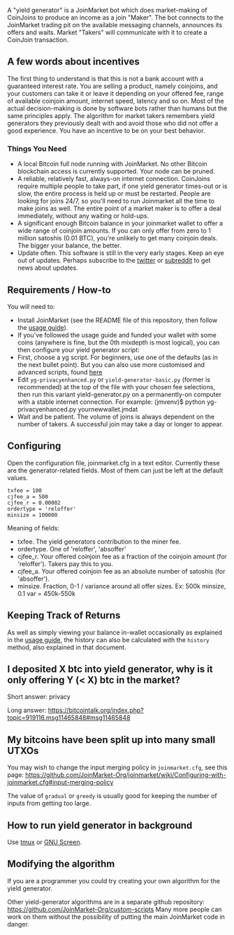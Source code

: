 A "yield generator" is a JoinMarket bot which does market-making of CoinJoins to produce an income as a join "Maker". The bot connects to the JoinMarket trading pit on the available messaging channels, announces its offers and waits. Market "Takers" will communicate with it to create a CoinJoin transaction.

## A few words about incentives
The first thing to understand is that this is not a bank account with a guaranteed interest rate. You are selling a product, namely coinjoins, and your customers can take it or leave it depending on your offered fee, range of available coinjoin amount, internet speed, latency and so on. Most of the actual decision-making is done by software bots rather than humans but the same principles apply. The algorithm for market takers remembers yield generators they previously dealt with and avoid those who did not offer a good experience. You have an incentive to be on your best behavior.

### Things You Need
+ A local Bitcoin full node running with JoinMarket. No other Bitcoin blockchain access is currently supported. Your node can be pruned.
+ A reliable, relatively fast, always-on internet connection. CoinJoins require multiple people to take part, if one yield generator times-out or is slow, the entire process is held up or must be restarted. People are looking for joins 24/7, so you'll need to run Joinmarket all the time to make joins as well. The entire point of a market maker is to offer a deal immediately, without any waiting or hold-ups.
+ A significant enough Bitcoin balance in your joinmarket wallet to offer a wide range of coinjoin amounts. If you can only offer from zero to 1 million satoshis (0.01 BTC), you're unlikely to get many coinjoin deals. The bigger your balance, the better.
+ Update often. This software is still in the very early stages. Keep an eye out of updates. Perhaps subscribe to the [twitter](https://twitter.com/joinmarket/) or [subreddit](https://www.reddit.com/r/joinmarket) to get news about updates.

## Requirements / How-to
You will need to:
+ Install JoinMarket (see the README file of this repository, then follow the [usage guide](USAGE.md)).
+ If you've followed the usage guide and funded your wallet with some coins (anywhere is fine, but the 0th mixdepth is most logical), you can then configure your yield generator script:
+ First, choose a yg script. For beginners, use one of the defaults (as in the next bullet point). But you can also use more customised and advanced scripts, found [here](https://github.com/Joinmarket-Org/custom-scripts)
+ Edit `yg-privacyenhanced.py` or `yield-generator-basic.py` (former is recommended) at the top of the file with your chosen fee selections, then run this variant yield-generator.py on a permanently-on computer with a stable internet connection. For example:
        (jmvenv)$ python yg-privacyenhanced.py yournewwallet.jmdat
+ Wait and be patient. The volume of joins is always dependent on the number of takers. A successful join may take a day or longer to appear.

## Configuring
Open the configuration file, joinmarket.cfg in a text editor. Currently these are the generator-related fields. Most of them can just be left at the default values.

	txfee = 100
	cjfee_a = 500
	cjfee_r = 0.00002
	ordertype = 'reloffer'
	minsize = 100000

Meaning of fields:
+ txfee. The yield generators contribution to the miner fee.
+ ordertype. One of 'reloffer', 'absoffer'
+ cjfee_r. Your offered coinjoin fee as a fraction of the coinjoin amount (for 'reloffer'). Takers pay this to you.
+ cjfee_a. Your offered coinjoin fee as an absolute number of satoshis (for 'absoffer').
+ minsize. Fraction, 0-1 / variance around all offer sizes. Ex: 500k minsize, 0.1 var = 450k-550k

## Keeping Track of Returns

As well as simply viewing your balance in-wallet occasionally as explained in the [usage guide](USAGE.md), the history can also be calculated with the `history` method, also explained in that document.

## I deposited X btc into yield generator, why is it only offering Y (< X) btc in the market?

Short answer: privacy

Long answer: https://bitcointalk.org/index.php?topic=919116.msg11465848#msg11465848

## My bitcoins have been split up into many small UTXOs

You may wish to change the input merging policy in `joinmarket.cfg`, see this page: https://github.com/JoinMarket-Org/joinmarket/wiki/Configuring-with-joinmarket.cfg#input-merging-policy

The value of `gradual` or `greedy` is usually good for keeping the number of inputs from getting too large.

## How to run yield generator in background

Use [tmux](https://man.openbsd.org/OpenBSD-current/man1/tmux.1) or [GNU Screen](https://www.gnu.org/software/screen/).

## Modifying the algorithm
If you are a programmer you could try creating your own algorithm for the yield generator.

Other yield-generator algorithms are in a separate github repository: https://github.com/JoinMarket-Org/custom-scripts Many more people can work on them without the possibility of putting the main JoinMarket code in danger.
